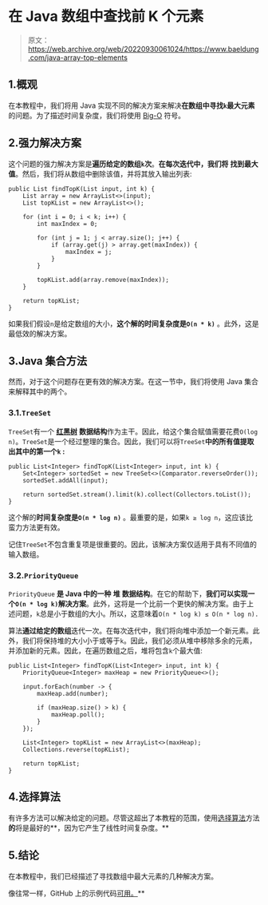 # 在 Java 数组中查找前 K 个元素

> 原文：<https://web.archive.org/web/20220930061024/https://www.baeldung.com/java-array-top-elements>

## 1.概观

在本教程中，我们将用 Java 实现不同的解决方案来解决**在数组中寻找`k`最大元素**的问题。为了描述时间复杂度，我们将使用 [Big-O](/web/20221208143956/https://www.baeldung.com/cs/big-o-notation) 符号。

## 2.强力解决方案

这个问题的强力解决方案是**遍历给定的数组`k`次**。**在每次迭代中，我们将** **找到最大值**。然后，我们将从数组中删除该值，并将其放入输出列表:

```
public List findTopK(List input, int k) {
    List array = new ArrayList<>(input);
    List topKList = new ArrayList<>();

    for (int i = 0; i < k; i++) {
        int maxIndex = 0;

        for (int j = 1; j < array.size(); j++) {
            if (array.get(j) > array.get(maxIndex)) {
                maxIndex = j;
            }
        }

        topKList.add(array.remove(maxIndex));
    }

    return topKList;
}
```

如果我们假设`n`是给定数组的大小，**这个解的时间复杂度是`O(n * k)`** 。此外，这是最低效的解决方案。

## 3.Java 集合方法

然而，对于这个问题存在更有效的解决方案。在这一节中，我们将使用 Java 集合来解释其中的两个。

### 3.1.`TreeSet`

`TreeSet`有一个 [**红黑树**](/web/20221208143956/https://www.baeldung.com/cs/red-black-trees) **数据结构**作为主干。因此，给这个集合赋值需要花费`O(log n)`。`TreeSet`是一个经过整理的集合。因此，我们可以将`TreeSet`****中的所有值提取出其中的第一个`k`** :**

```
public List<Integer> findTopK(List<Integer> input, int k) {
    Set<Integer> sortedSet = new TreeSet<>(Comparator.reverseOrder());
    sortedSet.addAll(input);

    return sortedSet.stream().limit(k).collect(Collectors.toList());
}
```

这个解的**时间复杂度是`O(n * log n)`** 。最重要的是，如果`k ≥ log n`，这应该比蛮力方法更有效。

记住`TreeSet`不包含重复项是很重要的。因此，该解决方案仅适用于具有不同值的输入数组。

### 3.2.`PriorityQueue`

`PriorityQueue` **是 Java 中的一种** **堆** **数据结构**。在它的帮助下，**我们可以实现一个`O(n * log k)`解决方案**。此外，这将是一个比前一个更快的解决方案。由于上述问题，`k`总是小于数组的大小。所以，这意味着`O(n * log k) ≤ O(n * log n).`

算法**通过给定的数组**迭代一次。在每次迭代中，我们将向堆中添加一个新元素。此外，我们将保持堆的大小小于或等于`k`。因此，我们必须从堆中移除多余的元素，并添加新的元素。因此，在遍历数组之后，堆将包含`k`个最大值:

```
public List<Integer> findTopK(List<Integer> input, int k) {
    PriorityQueue<Integer> maxHeap = new PriorityQueue<>();

    input.forEach(number -> {
        maxHeap.add(number);

        if (maxHeap.size() > k) {
            maxHeap.poll();
        }
    });

    List<Integer> topKList = new ArrayList<>(maxHeap);
    Collections.reverse(topKList);

    return topKList;
}
```

## 4.选择算法

有许多方法可以解决给定的问题。尽管这超出了本教程的范围，使用[选择算法](https://web.archive.org/web/20221208143956/https://en.wikipedia.org/wiki/Selection_algorithm)方法 **的**将是最好的**，因为它产生了线性时间复杂度。**

## 5.结论

在本教程中，我们已经描述了寻找数组中最大元素的几种解决方案。

像往常一样，GitHub 上的示例代码[可用。](https://web.archive.org/web/20221208143956/https://github.com/eugenp/tutorials/tree/master/algorithms-modules/algorithms-miscellaneous-6)**
